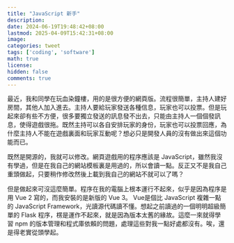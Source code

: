 ```yaml
---
title: "JavaScript 新手"
description: 
date: 2024-06-19T19:48:42+08:00
lastmod: 2025-04-09T15:42:31+08:00
image: 
categories: tweet
tags: ['coding', 'software']
math: true
license: 
hidden: false
comments: true
---
```


最近，我和同學在玩血染鐘樓，用的是很方便的網頁版。流程很簡單，主持人建好房間，其他人加入進去。主持人要給玩家發送各種信息，玩家也可以投票。但是玩起來卻有些不方便，很多要獨立發送的訊息發不出去，只能由主持人一個個發訊息，使得遊戲很拖。既然主持可以各自安排玩家的身份，玩家也可以投票回應，為什麼主持人不能在遊戲裏面和玩家互動呢？想必只是開發人員的沒有做出來這個功能而已。

既然是開源的，我就可以修改。網頁遊戲用的程序應該是 JavaScript，雖然我沒有學過，但是在我自己的網站模板裏是用過的，所以會讀一點。反正又不是我自己重頭做起，只要稍作修改然後上載到我自己的網站不就可以了嗎？

但是做起來可沒這麼簡單。程序在我的電腦上根本運行不起來，似乎是因為程序是用 Vue 2 寫的，而我安裝的是新版的 Vue 3。 Vue是個比 JavaScript 複雜一點的 JavaScript Framework，光讀源代碼讀不懂。想起之前讀過的一個明明超級簡單的 Flask 程序，楞是運作不起來，就是因為版本太舊的緣故。這麼一來就得學習 npm 的版本管理和程式庫依賴的問題，處理這些對我一點好處都沒有。唉，還是得老實從頭學起。


